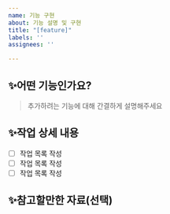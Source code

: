 ```yaml
---
name: 기능 구현
about: 기능 설명 및 구현
title: "[feature]"
labels: ''
assignees: ''

---
```


## ✨어떤 기능인가요?

> 추가하려는 기능에 대해 간결하게 설명해주세요

## ✨작업 상세 내용

- [ ] 작업 목록 작성
- [ ] 작업 목록 작성
- [ ] 작업 목록 작성

## ✨참고할만한 자료(선택)
